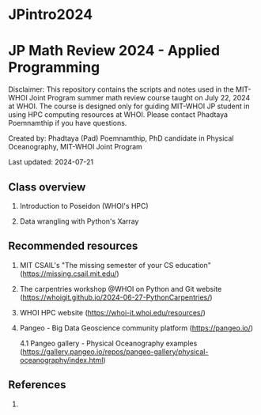 # JPintro2024

# JP Math Review 2024 - Applied Programming

Disclaimer: This repository contains the scripts and notes used in the MIT-WHOI Joint Program summer math review course taught on July 22, 2024 at WHOI. The course is designed only for guiding MIT-WHOI JP student in using HPC computing resources at WHOI. Please contact Phadtaya Poemnamthip if you have questions.

Created by: Phadtaya (Pad) Poemnamthip, PhD candidate in Physical Oceanography, MIT-WHOI Joint Program

Last updated: 2024-07-21

## Class overview

1. Introduction to Poseidon (WHOI's HPC)

2. Data wrangling with Python's Xarray

## Recommended resources

1. MIT CSAIL's "The missing semester of your CS education" (https://missing.csail.mit.edu/)

2. The carpentries workshop @WHOI on Python and Git website (https://whoigit.github.io/2024-06-27-PythonCarpentries/)

3. WHOI HPC website (https://whoi-it.whoi.edu/resources/)

4. Pangeo - Big Data Geoscience community platform (https://pangeo.io/)

   4.1 Pangeo gallery - Physical Oceanography examples (https://gallery.pangeo.io/repos/pangeo-gallery/physical-oceanography/index.html) 

## References

1. 

